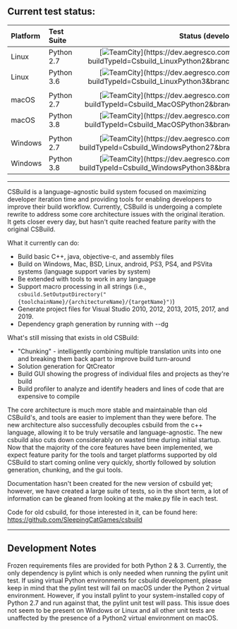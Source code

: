 ## **Current test status:**

**Platform** |  **Test Suite** | **Status (develop)**
:----------- |:--------------- | :------------------:
Linux        | Python 2.7      | [![TeamCity](https://dev.aegresco.com/teamcity/app/rest/builds/buildType:(id:Csbuild_LinuxPython2),branch:(develop)/statusIcon)](https://dev.aegresco.com/teamcity/viewType.html?buildTypeId=Csbuild_LinuxPython2&branch_Csbuild=develop&guest=1)
Linux        | Python 3.6      | [![TeamCity](https://dev.aegresco.com/teamcity/app/rest/builds/buildType:(id:Csbuild_LinuxPython3),branch:(develop)/statusIcon)](https://dev.aegresco.com/teamcity/viewType.html?buildTypeId=Csbuild_LinuxPython3&branch_Csbuild=develop&guest=1)
|||
macOS        | Python 2.7      | [![TeamCity](https://dev.aegresco.com/teamcity/app/rest/builds/buildType:(id:Csbuild_MacOSPython2),branch:(develop)/statusIcon)](https://dev.aegresco.com/teamcity/viewType.html?buildTypeId=Csbuild_MacOSPython2&branch_Csbuild=develop&guest=1)
macOS        | Python 3.8      | [![TeamCity](https://dev.aegresco.com/teamcity/app/rest/builds/buildType:(id:Csbuild_MacOSPython3),branch:(develop)/statusIcon)](https://dev.aegresco.com/teamcity/viewType.html?buildTypeId=Csbuild_MacOSPython3&branch_Csbuild=develop&guest=1)
|||
Windows      | Python 2.7      | [![TeamCity](https://dev.aegresco.com/teamcity/app/rest/builds/buildType:(id:Csbuild_WindowsPython27),branch:(develop)/statusIcon)](https://dev.aegresco.com/teamcity/viewType.html?buildTypeId=Csbuild_WindowsPython27&branch_Csbuild=develop&guest=1)
Windows      | Python 3.8      | [![TeamCity](https://dev.aegresco.com/teamcity/app/rest/builds/buildType:(id:Csbuild_WindowsPython38),branch:(develop)/statusIcon)](https://dev.aegresco.com/teamcity/viewType.html?buildTypeId=Csbuild_WindowsPython38&branch_Csbuild=develop&guest=1)

---

CSBuild is a language-agnostic build system focused on maximizing developer iteration time and providing tools for enabling developers to improve their build workflow. Currently, CSBuild is undergoing a complete rewrite to address some core architecture issues with the original iteration. It gets closer every day, but hasn't quite reached feature parity with the original CSBuild.

What it currently can do:
- Build basic C++, java, objective-c, and assembly files
- Build on Windows, Mac, BSD, Linux, android, PS3, PS4, and PSVita systems (language support varies by system)
- Be extended with tools to work in any language
- Support macro processing in all strings (i.e., `csbuild.SetOutputDirectory("{toolchainName}/{architectureName}/{targetName}")`)
- Generate project files for Visual Studio 2010, 2012, 2013, 2015, 2017, and 2019.
- Dependency graph generation by running with --dg

What's still missing that exists in old CSBuild:
- "Chunking" - intelligently combining multiple translation units into one and breaking them back apart to improve build turn-around
- Solution generation for QtCreator
- Build GUI showing the progress of individual files and projects as they're build
- Build profiler to analyze and identify headers and lines of code that are expensive to compile

The core architecture is much more stable and maintainable than old CSBuild's, and tools are easier to implement than they were before. The new architecture also successfully decouples csbuild from the c++ language, allowing it to be truly versatile and language-agnostic. The new csbuild also cuts down considerably on wasted time during initial startup. Now that the majority of the core features have been implemented, we expect feature parity for the tools and target platforms supported by old CSBuild to start coming online very quickly, shortly followed by solution generation, chunking, and the gui tools.

Documentation hasn't been created for the new version of csbuild yet; however, we have created a large suite of tests, so in the short term, a lot of information can be gleaned from looking at the make.py file in each test.

Code for old csbuild, for those interested in it, can be found here: https://github.com/SleepingCatGames/csbuild

---

## Development Notes

Frozen requirements files are provided for both Python 2 & 3.  Currently, the only dependency is pylint which is only needed when running the pylint unit test.  If using virtual Python environments for csbuild development, please keep in mind that the pylint test will fail on macOS under the Python 2 virtual environment.  However, if you install pylint to your system-installed copy of Python 2.7 and run against that, the pylint unit test will pass.  This issue does not seem to be present on Windows or Linux and all other unit tests are unaffected by the presence of a Python2 virtual environment on macOS.
